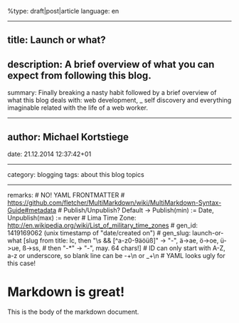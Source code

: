 %type:          draft|post|article 
language:       en               
_____________
title:          Launch or what?
-
description:    A brief overview of what you can expect from following this blog.
-
summary:        Finally breaking a nasty habit followed by a brief overview of what this blog deals with: web development, _
                self discovery and everything imaginable related with the life of a web worker.
_____________
author:         Michael Kortstiege 
-
date:           21.12.2014 12:37:42+01   
_____________
category:       blogging
tags:           about this blog
                topics
_____________
remarks:        # NO! YAML FRONTMATTER
                # https://github.com/fletcher/MultiMarkdown/wiki/MultiMarkdown-Syntax-Guide#metadata
                # Publish/Unpublish? Default -> Publish(min) := Date, Unpublish(max) := never
                # Lima Time Zone: http://en.wikipedia.org/wiki/List_of_military_time_zones
                # gen_id: 1419169062 (unix timestamp of "date/created on")
                # gen_slug: launch-or-what [slug from title: lc, then "\s && [^a-z0-9äöüß]" -> "-", ä->ae, ö->oe, ü->ue, ß->ss,
                # then "-*" -> "-", may. 64 chars!]
                # ID can only start with A-Z, a-z or underscore, so blank line can be -+\n or _+\n
                # YAML looks ugly for this case!

# Markdown is great!

This is the body of the markdown document.
